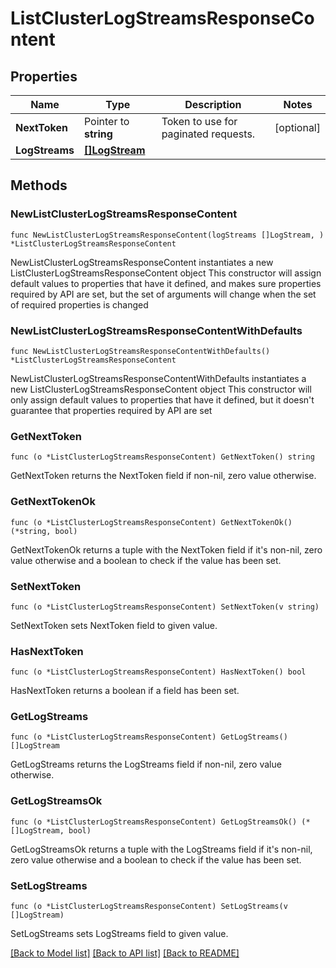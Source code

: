 # ListClusterLogStreamsResponseContent

## Properties

Name | Type | Description | Notes
------------ | ------------- | ------------- | -------------
**NextToken** | Pointer to **string** | Token to use for paginated requests. | [optional] 
**LogStreams** | [**[]LogStream**](LogStream.md) |  | 

## Methods

### NewListClusterLogStreamsResponseContent

`func NewListClusterLogStreamsResponseContent(logStreams []LogStream, ) *ListClusterLogStreamsResponseContent`

NewListClusterLogStreamsResponseContent instantiates a new ListClusterLogStreamsResponseContent object
This constructor will assign default values to properties that have it defined,
and makes sure properties required by API are set, but the set of arguments
will change when the set of required properties is changed

### NewListClusterLogStreamsResponseContentWithDefaults

`func NewListClusterLogStreamsResponseContentWithDefaults() *ListClusterLogStreamsResponseContent`

NewListClusterLogStreamsResponseContentWithDefaults instantiates a new ListClusterLogStreamsResponseContent object
This constructor will only assign default values to properties that have it defined,
but it doesn't guarantee that properties required by API are set

### GetNextToken

`func (o *ListClusterLogStreamsResponseContent) GetNextToken() string`

GetNextToken returns the NextToken field if non-nil, zero value otherwise.

### GetNextTokenOk

`func (o *ListClusterLogStreamsResponseContent) GetNextTokenOk() (*string, bool)`

GetNextTokenOk returns a tuple with the NextToken field if it's non-nil, zero value otherwise
and a boolean to check if the value has been set.

### SetNextToken

`func (o *ListClusterLogStreamsResponseContent) SetNextToken(v string)`

SetNextToken sets NextToken field to given value.

### HasNextToken

`func (o *ListClusterLogStreamsResponseContent) HasNextToken() bool`

HasNextToken returns a boolean if a field has been set.

### GetLogStreams

`func (o *ListClusterLogStreamsResponseContent) GetLogStreams() []LogStream`

GetLogStreams returns the LogStreams field if non-nil, zero value otherwise.

### GetLogStreamsOk

`func (o *ListClusterLogStreamsResponseContent) GetLogStreamsOk() (*[]LogStream, bool)`

GetLogStreamsOk returns a tuple with the LogStreams field if it's non-nil, zero value otherwise
and a boolean to check if the value has been set.

### SetLogStreams

`func (o *ListClusterLogStreamsResponseContent) SetLogStreams(v []LogStream)`

SetLogStreams sets LogStreams field to given value.



[[Back to Model list]](../README.md#documentation-for-models) [[Back to API list]](../README.md#documentation-for-api-endpoints) [[Back to README]](../README.md)


